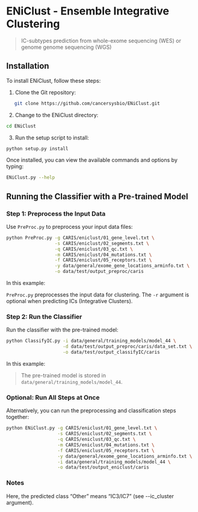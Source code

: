# ENiClust - Ensemble Integrative Clustering
> IC-subtypes prediction from whole-exome sequencing (WES) or genome genome sequencing (WGS)

## Installation

To install ENiClust, follow these steps:

1. Clone the Git repository:

```bash
   git clone https://github.com/cancersysbio/ENiClust.git
```

2. Change to the ENiClust directory:

```bash
cd ENiClust
```
3. Run the setup script to install:
```bash
python setup.py install
```

Once installed, you can view the available commands and options by typing:

```bash
ENiClust.py --help
```



## Running the Classifier with a Pre-trained Model

### Step 1: Preprocess the Input Data

Use `PreProc.py` to preprocess your input data files:


```bash
python PreProc.py -g CARIS/eniclust/01_gene_level.txt \
                  -s CARIS/eniclust/02_segments.txt \
                  -q CARIS/eniclust/03_qc.txt \
                  -m CARIS/eniclust/04_mutations.txt \
                  -f CARIS/eniclust/05_receptors.txt \
                  -y data/general/exome_gene_locations_arminfo.txt \
                  -o data/test/output_preproc/caris
```


In this example:

 `PreProc.py` preprocesses the input data for clustering.
    The `-r` argument is optional when predicting ICs (Integrative Clusters).


### Step 2: Run the Classifier

Run the classifier with the pre-trained model:

```bash
python ClassifyIC.py -i data/general/training_models/model_44 \
                     -d data/test/output_preproc/caris/data_set.txt \
                     -o data/test/output_classifyIC/caris
```

In this example:
> The pre-trained model is stored in `data/general/training_models/model_44`.

### Optional: Run All Steps at Once

Alternatively, you can run the preprocessing and classification steps together:

```bash
python ENiClust.py -g CARIS/eniclust/01_gene_level.txt \
                   -s CARIS/eniclust/02_segments.txt \
                   -q CARIS/eniclust/03_qc.txt \
                   -m CARIS/eniclust/04_mutations.txt \
                   -f CARIS/eniclust/05_receptors.txt \
                   -y data/general/exome_gene_locations_arminfo.txt \
                   -i data/general/training_models/model_44 \
                   -o data/test/output_eniclust/caris
```


### Notes
Here, the predicted class “Other” means “IC3/IC7” (see --ic_cluster argument).
